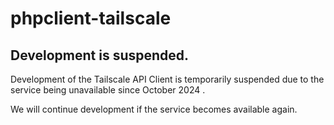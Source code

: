 # phpclient-tailscale

## Development is suspended.

Development of the Tailscale API Client is temporarily suspended due to the service being unavailable since October
2024 .

We will continue development if the service becomes available again.
